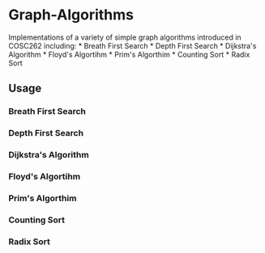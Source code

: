 # Graph-Algorithms
Implementations of a variety of simple graph algorithms introduced in COSC262 including: 
     * Breath First Search
      * Depth First Search 
      * Dijkstra's Algorithm
      * Floyd's Algortihm
      * Prim's Algorthim
      * Counting Sort
      * Radix Sort

## Usage

### Breath First Search

### Depth First Search

### Dijkstra's Algorithm

### Floyd's Algortihm

### Prim's Algorthim

### Counting Sort

### Radix Sort
